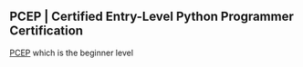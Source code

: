 ## PCEP | Certified Entry-Level Python Programmer Certification

[PCEP](https://pythoninstitute.org/certification/pcep-certification-entry-level/) which is the beginner level
